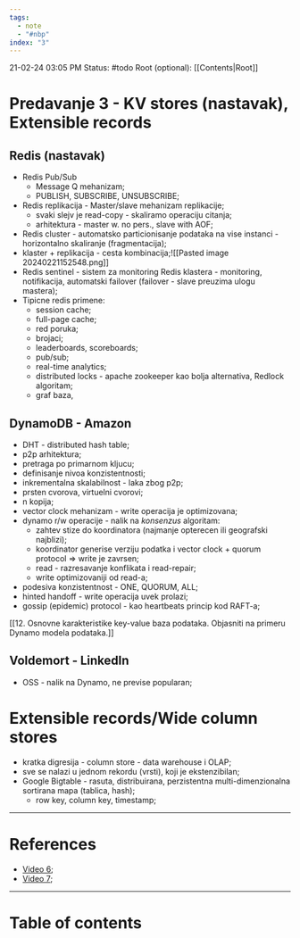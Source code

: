 ```yaml
---
tags:
  - note
  - "#nbp"
index: "3"
---
```

21-02-24  03:05 PM
Status: #todo
Root (optional): [[Contents|Root]]
# Predavanje 3 - KV stores (nastavak), Extensible records

## Redis (nastavak)

- Redis Pub/Sub
	- Message Q mehanizam;
	- PUBLISH, SUBSCRIBE, UNSUBSCRIBE;
- Redis replikacija - Master/slave mehanizam replikacije;
	- svaki slejv je read-copy - skaliramo operaciju citanja;
	- arhitektura - master w. no pers., slave with AOF;
- Redis cluster - automatsko particionisanje podataka na vise instanci - horizontalno skaliranje (fragmentacija);
- klaster + replikacija - cesta kombinacija;![[Pasted image 20240221152548.png]]
- Redis sentinel - sistem za monitoring Redis klastera - monitoring, notifikacija, automatski failover (failover - slave preuzima ulogu mastera);
- Tipicne redis primene:
	- session cache;
	- full-page cache;
	- red poruka;
	- brojaci;
	- leaderboards, scoreboards;
	- pub/sub;
	- real-time analytics;
	- distributed locks - apache zookeeper kao bolja alternativa, Redlock algoritam;
	- graf baza, 

## DynamoDB - Amazon

- DHT - distributed hash table;
- p2p arhitektura;
- pretraga po primarnom kljucu;
- definisanje nivoa konzistentnosti;
- inkrementalna skalabilnost - laka zbog p2p;
- prsten cvorova, virtuelni cvorovi;
- n kopija;
- vector clock mehanizam - write operacija je optimizovana;
- dynamo r/w operacije - nalik na *konsenzus* algoritam:
	- zahtev stize do koordinatora (najmanje opterecen ili geografski najblizi);
	- koordinator generise verziju podatka i vector clock + quorum protocol => write je zavrsen;
	- read - razresavanje konflikata i read-repair;
	- write optimizovaniji od read-a;
- podesiva konzistentnost - ONE, QUORUM, ALL;
- hinted handoff - write operacija uvek prolazi;
- gossip (epidemic) protocol - kao heartbeats princip kod RAFT-a;

[[12. Osnovne karakteristike key-value baza podataka. Objasniti na primeru Dynamo modela podataka.]]

## Voldemort - LinkedIn

- OSS - nalik na Dynamo, ne previse popularan;

# Extensible records/Wide column stores

- kratka digresija - column store - data warehouse i OLAP;
- sve se nalazi u jednom rekordu (vrsti), koji je ekstenzibilan;
- Google Bigtable - rasuta, distribuirana, perzistentna multi-dimenzionalna sortirana mapa (tablica, hash);
	- row key, column key, timestamp;

---
# References

- [Video 6](https://www.youtube.com/watch?v=1naxyAGYk5w&list=PLWLPHZCdUNsM6typP_eWIviyyN14BCotR&index=6);
- [Video 7]();

---
# Table of contents
```table-of-contents
```
